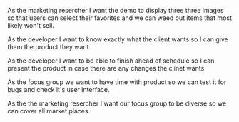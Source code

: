 As the marketing resercher I want the demo to display three three images so that users can select their favorites and we can weed out items that most likely won't sell.

As the developer I want to know exactly what the client wants so I can give them the product they want.

As the developer I want to be able to finish ahead of schedule so I can present the product in case there are any changes the clinet wants.

As the focus group we want to have time with product so we can test it for bugs and check it's user interface.

As the the marketing resercher I want our focus group to be diverse so we can cover all market places.